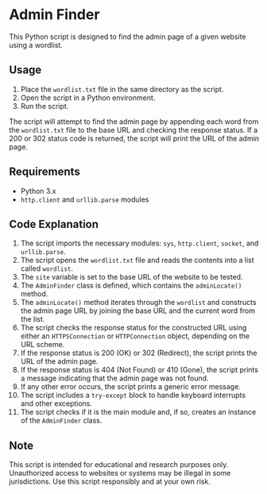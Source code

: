# Admin Finder

This Python script is designed to find the admin page of a given website using a wordlist.

## Usage

1. Place the `wordlist.txt` file in the same directory as the script.
2. Open the script in a Python environment.
3. Run the script.

The script will attempt to find the admin page by appending each word from the `wordlist.txt` file to the base URL and checking the response status. If a 200 or 302 status code is returned, the script will print the URL of the admin page.

## Requirements

- Python 3.x
- `http.client` and `urllib.parse` modules

## Code Explanation

1. The script imports the necessary modules: `sys`, `http.client`, `socket`, and `urllib.parse`.
2. The script opens the `wordlist.txt` file and reads the contents into a list called `wordlist`.
3. The `site` variable is set to the base URL of the website to be tested.
4. The `AdminFinder` class is defined, which contains the `adminLocate()` method.
5. The `adminLocate()` method iterates through the `wordlist` and constructs the admin page URL by joining the base URL and the current word from the list.
6. The script checks the response status for the constructed URL using either an `HTTPSConnection` or `HTTPConnection` object, depending on the URL scheme.
7. If the response status is 200 (OK) or 302 (Redirect), the script prints the URL of the admin page.
8. If the response status is 404 (Not Found) or 410 (Gone), the script prints a message indicating that the admin page was not found.
9. If any other error occurs, the script prints a generic error message.
10. The script includes a `try-except` block to handle keyboard interrupts and other exceptions.
11. The script checks if it is the main module and, if so, creates an instance of the `AdminFinder` class.

## Note

This script is intended for educational and research purposes only. Unauthorized access to websites or systems may be illegal in some jurisdictions. Use this script responsibly and at your own risk.
